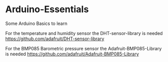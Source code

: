 # Arduino-Essentials
Some Arduino Basics to learn

For the temperature and humidity sensor the DHT-sensor-library is needed
https://github.com/adafruit/DHT-sensor-library

For the BMP085 Barometric pressure sensor the Adafruit-BMP085-Library is needed
https://github.com/adafruit/Adafruit-BMP085-Library

